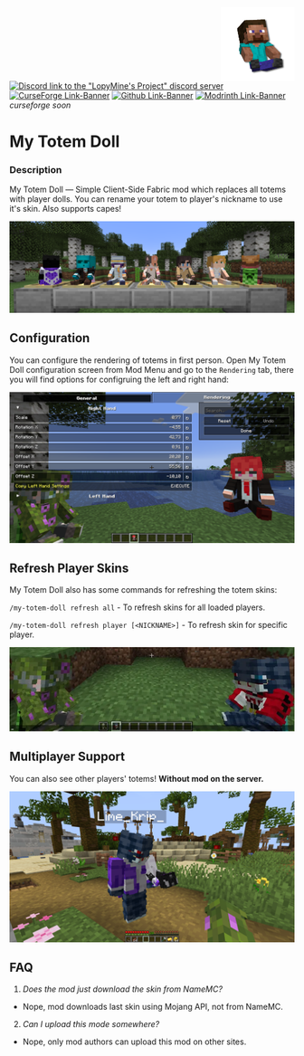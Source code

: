 <img src="src/main/resources/icon/icon.png" align="right" width="130px" alt="mod logo"/>

[![Discord link to the "LopyMine's Project" discord server](https://cdn.modrinth.com/data/cached_images/825c182c1f9e2e0b33cbd38a28f4fc5ab986a08d.png)](https://discord.gg/NZzxdkrV4s) [![CurseForge Link-Banner](https://cdn.modrinth.com/data/cached_images/e456a64ded70732647f8d2ba0bd8b735f2fedfe7.png)](https://www.curseforge.com/minecraft/mc-mods/my_totem_doll) [![Github Link-Banner](https://cdn.modrinth.com/data/cached_images/0c7f305df60005c0e9b1dedb01b02c2f69cad419.png)](https://github.com/LopyMine/my-totem-doll) [![Modrinth Link-Banner](https://cdn.modrinth.com/data/cached_images/101b68839e2effbb725d25aef21cc64d1bd37efc.png)](https://modrinth.com/mod/my_totem_doll) *curseforge soon*

# My Totem Doll
### Description

My Totem Doll — Simple Client-Side Fabric mod which replaces all totems with player dolls. You can rename your totem to player's nickname to use it's skin. Also supports capes!

![Dolls](img/dolls.png)

## Configuration

You can configure the rendering of totems in first person. Open My Totem Doll configuration screen from Mod Menu and go to the `Rendering` tab, there you will find options for configruing the left and right hand:

![Showcase](img/configuration.png)

## Refresh Player Skins

My Totem Doll also has some commands for refreshing the totem skins:

`/my-totem-doll refresh all` - To refresh skins for all loaded players.

`/my-totem-doll refresh player [<NICKNAME>]` - To refresh skin for specific player.

![Showcase](img/refreshing_skins.webp)

## Multiplayer Support

You can also see other players' totems! **Without mod on the server.**

![Demonstration of how player "Lime_Krip_" holds a totem with the player nickname "_MrDragon_"](img/multiplayer.png)

## FAQ
1) *Does the mod just download the skin from NameMC?*
- Nope, mod downloads last skin using Mojang API, not from NameMC.
2) *Can I upload this mode somewhere?*
- Nope, only mod authors can upload this mod on other sites.
